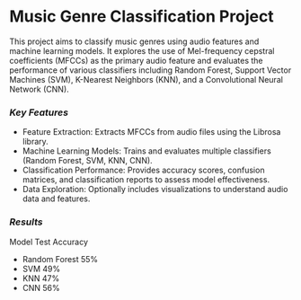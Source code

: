 # Music Genre Classification Project

This project aims to classify music genres using audio features and machine learning models. It explores the use of Mel-frequency cepstral coefficients (MFCCs) as the primary audio feature and evaluates the performance of various classifiers including Random Forest, Support Vector Machines (SVM), K-Nearest Neighbors (KNN), and a Convolutional Neural Network (CNN).

### *Key Features*
- Feature Extraction: Extracts MFCCs from audio files using the Librosa library.
- Machine Learning Models: Trains and evaluates multiple classifiers (Random Forest, SVM, KNN, CNN).
- Classification Performance: Provides accuracy scores, confusion matrices, and classification reports to assess model effectiveness.
- Data Exploration: Optionally includes visualizations to understand audio data and features.

### *Results*
Model	Test Accuracy
- Random Forest	55%
- SVM	49%
- KNN	47%
- CNN	56%

